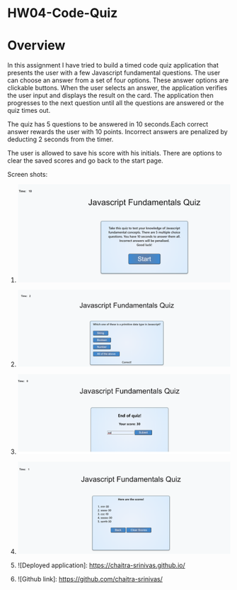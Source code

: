 # HW04-Code-Quiz
# Overview

In this assignment I have tried to build a timed code quiz application that presents the user with a few Javascript fundamental questions. The user can choose an answer from a set of four options. These answer options are clickable buttons. When the user selects an answer, the application verifies the user input and displays the result on the card. The application then progresses to the next question until all the questions are answered or the quiz times out.

The quiz has 5 questions to be answered in 10 seconds.Each correct answer rewards the user with 10 points. Incorrect answers are penalized by deducting 2 seconds from the timer.

The user is allowed to save his score with his initials. There are options to clear the saved scores and go back to the start page.

Screen shots:
1. ![Main page.](./assets/images/startPage.png)
2. ![Verification.](./assets/images/ansVerification.png)
3. ![Results.](./assets/images/saveResults.png)
4. ![List of scores](./assets/images/listOfStoredScores.png)


1. ![Deployed application]: https://chaitra-srinivas.github.io/
2. ![Github link]: https://github.com/chaitra-srinivas/
